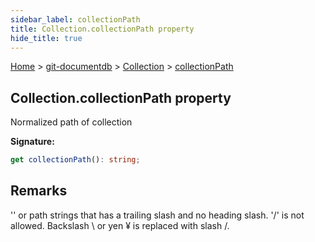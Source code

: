 ```yaml
---
sidebar_label: collectionPath
title: Collection.collectionPath property
hide_title: true
---
```


[Home](./index.md) &gt; [git-documentdb](./git-documentdb.md) &gt; [Collection](./git-documentdb.collection.md) &gt; [collectionPath](./git-documentdb.collection.collectionpath.md)

## Collection.collectionPath property

Normalized path of collection

<b>Signature:</b>

```typescript
get collectionPath(): string;
```

## Remarks

'' or path strings that has a trailing slash and no heading slash. '/' is not allowed. Backslash \\ or yen ¥ is replaced with slash /.

